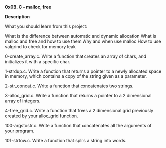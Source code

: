**0x0B. C - malloc, free**

**Description**

What you should learn from this project:


What is the difference between automatic and dynamic allocation
What is malloc and free and how to use them
Why and when use malloc
How to use valgrind to check for memory leak


0-create_array.c. Write a function that creates an array of chars, and initializes it with a specific char.

1-strdup.c. Write a function that returns a pointer to a newly allocated space in memory, which contains a copy of the string given as a parameter.

2-str_concat.c. Write a function that concatenates two strings.

3-alloc_grid.c. Write a function that returns a pointer to a 2 dimensional array of integers.

4-free_grid.c. Write a function that frees a 2 dimensional grid previously created by your alloc_grid function.

100-argstostr.c. Write a function that concatenates all the arguments of your program.

101-strtow.c. Write a function that splits a string into words.

